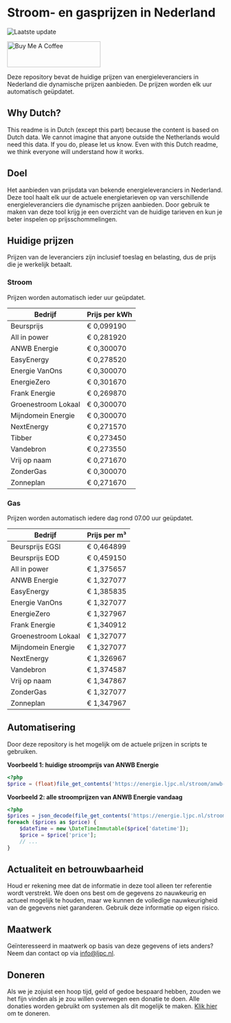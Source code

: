 # Stroom- en gasprijzen in Nederland

![Laatste update](https://img.shields.io/badge/laatste%20update-2024--12--01%2008%3A00%20CET-brightgreen)

<a href="https://www.buymeacoffee.com/Lars-" target="_blank"><img src="https://cdn.buymeacoffee.com/buttons/v2/default-orange.png" alt="Buy Me A Coffee" height="60" style="height: 60px !important;width: 217px !important;" ></a>

Deze repository bevat de huidige prijzen van energieleveranciers in Nederland die dynamische prijzen aanbieden. De prijzen worden elk uur automatisch geüpdatet.

## Why Dutch?

This readme is in Dutch (except this part) because the content is based on Dutch data. We cannot imagine that anyone outside the Netherlands would need this data. If you do, please let us know. Even with this Dutch readme, we think
everyone will understand how it works.

## Doel

Het aanbieden van prijsdata van bekende energieleveranciers in Nederland. Deze tool haalt elk uur de actuele energietarieven op van verschillende energieleveranciers die dynamische prijzen aanbieden. Door gebruik te maken van deze tool
krijg je een overzicht van de huidige tarieven en kun je beter inspelen op prijsschommelingen.

## Huidige prijzen

Prijzen van de leveranciers zijn inclusief toeslag en belasting, dus de prijs die je werkelijk betaalt.

### Stroom

Prijzen worden automatisch ieder uur geüpdatet.

 Bedrijf | Prijs per kWh 
---------|---------------
Beursprijs | € 0,099190
All in power | € 0,281920
ANWB Energie | € 0,300070
EasyEnergy | € 0,278520
Energie VanOns | € 0,300070
EnergieZero | € 0,301670
Frank Energie | € 0,269870
Groenestroom Lokaal | € 0,300070
Mijndomein Energie | € 0,300070
NextEnergy | € 0,271570
Tibber | € 0,273450
Vandebron | € 0,273550
Vrij op naam | € 0,271670
ZonderGas | € 0,300070
Zonneplan | € 0,271670


### Gas

Prijzen worden automatisch iedere dag rond 07.00 uur geüpdatet.

 Bedrijf | Prijs per m³ 
---------|--------------
Beursprijs EGSI | € 0,464899
Beursprijs EOD | € 0,459150
All in power | € 1,375657
ANWB Energie | € 1,327077
EasyEnergy | € 1,385835
Energie VanOns | € 1,327077
EnergieZero | € 1,327967
Frank Energie | € 1,340912
Groenestroom Lokaal | € 1,327077
Mijndomein Energie | € 1,327077
NextEnergy | € 1,326967
Vandebron | € 1,374587
Vrij op naam | € 1,347867
ZonderGas | € 1,327077
Zonneplan | € 1,347967


## Automatisering

Door deze repository is het mogelijk om de actuele prijzen in scripts te gebruiken.

**Voorbeeld 1: huidige stroomprijs van ANWB Energie**

```php
<?php
$price = (float)file_get_contents('https://energie.ljpc.nl/stroom/anwb-energie-nu.txt');

```

**Voorbeeld 2: alle stroomprijzen van ANWB Energie vandaag**

```php
<?php
$prices = json_decode(file_get_contents('https://energie.ljpc.nl/stroom/all-in-power-vandaag.json'),true);
foreach ($prices as $price) {
    $dateTime = new \DateTimeImmutable($price['datetime']);
    $price = $price['price'];
    // ...
}
```

## Actualiteit en betrouwbaarheid

Houd er rekening mee dat de informatie in deze tool alleen ter referentie wordt verstrekt. We doen ons best om de gegevens zo nauwkeurig en actueel mogelijk te houden, maar we kunnen de volledige nauwkeurigheid van de gegevens niet
garanderen. Gebruik deze informatie op eigen risico.

## Maatwerk

Geïnteresseerd in maatwerk op basis van deze gegevens of iets anders? Neem dan contact op
via [info@ljpc.nl](mailto:info@ljpc.nl?subject=Energie%20prijzen).

## Doneren

Als we je zojuist een hoop tijd, geld of gedoe bespaard hebben, zouden we het fijn vinden als je zou willen overwegen een
donatie te doen. Alle donaties worden gebruikt om systemen als dit mogelijk te
maken. [Klik hier](https://www.buymeacoffee.com/Lars-) om te doneren.
